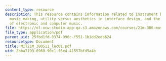 ```yaml
---
content_type: resource
description: This resource contains information related to instrument building and
  music making, utility versus aesthetics in interface design, and the early histories
  of electronic and computer music.
file: https://ol-ocw-studio-app-qa.s3.amazonaws.com/courses/21m-380-music-and-technology-live-electronics-performance-practices-spring-2011/2bba7193696090c1f6e441557bfd5a4b_MIT21M_380S11_lec01.pdf
file_type: application/pdf
parent_uid: 25fbd1fd-0374-996c-f551-1b1dd2edb624
resourcetype: Document
title: MIT21M_380S11_lec01.pdf
uid: 2bba7193-6960-90c1-f6e4-41557bfd5a4b
---
```

